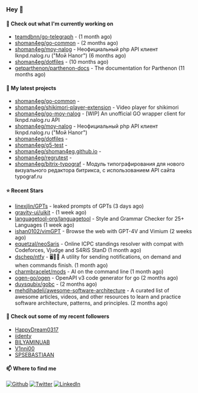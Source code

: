 ### Hey 👋

#### 👷 Check out what I'm currently working on

- [teamdbnn/go-telegraph](https://github.com/teamdbnn/go-telegraph) -  (1 month ago)
- [shoman4eg/go-common](https://github.com/shoman4eg/go-common) -  (2 months ago)
- [shoman4eg/moy-nalog](https://github.com/shoman4eg/moy-nalog) - Неофициальный php API клиент lknpd.nalog.ru (&#34;Мой Налог&#34;)  (6 months ago)
- [shoman4eg/dotfiles](https://github.com/shoman4eg/dotfiles) -  (10 months ago)
- [getparthenon/parthenon-docs](https://github.com/getparthenon/parthenon-docs) - The documentation for Parthenon (11 months ago)

#### 🌱 My latest projects

- [shoman4eg/go-common](https://github.com/shoman4eg/go-common) - 
- [shoman4eg/shikimori-player-extension](https://github.com/shoman4eg/shikimori-player-extension) - Video player for shikimori
- [shoman4eg/go-moy-nalog](https://github.com/shoman4eg/go-moy-nalog) - [WIP] An unofficial GO wrapper client for lknpd.nalog.ru API 
- [shoman4eg/moy-nalog](https://github.com/shoman4eg/moy-nalog) - Неофициальный php API клиент lknpd.nalog.ru (&#34;Мой Налог&#34;) 
- [shoman4eg/dotfiles](https://github.com/shoman4eg/dotfiles) - 
- [shoman4eg/g5-test](https://github.com/shoman4eg/g5-test) - 
- [shoman4eg/shoman4eg.github.io](https://github.com/shoman4eg/shoman4eg.github.io) - 
- [shoman4eg/regrutest](https://github.com/shoman4eg/regrutest) - 
- [shoman4eg/bitrix-typograf](https://github.com/shoman4eg/bitrix-typograf) - Модуль типографирования для нового визуального редактора битрикса, с использованием API сайта typograf.ru

#### ⭐ Recent Stars

- [linexjlin/GPTs](https://github.com/linexjlin/GPTs) - leaked prompts of GPTs (3 days ago)
- [gravity-ui/uikit](https://github.com/gravity-ui/uikit) -  (1 week ago)
- [languagetool-org/languagetool](https://github.com/languagetool-org/languagetool) - Style and Grammar Checker for 25&#43; Languages (1 week ago)
- [ishan0102/vimGPT](https://github.com/ishan0102/vimGPT) - Browse the web with GPT-4V and Vimium (2 weeks ago)
- [equetzal/neoSaris](https://github.com/equetzal/neoSaris) - Online ICPC standings resolver with compat with Codeforces, Vjudge and S4RiS StanD (1 month ago)
- [dschep/ntfy](https://github.com/dschep/ntfy) - 🖥️📱🔔 A utility for sending notifications, on demand and when commands finish. (1 month ago)
- [charmbracelet/mods](https://github.com/charmbracelet/mods) - AI on the command line (1 month ago)
- [ogen-go/ogen](https://github.com/ogen-go/ogen) - OpenAPI v3 code generator for go (2 months ago)
- [duysqubix/gobc](https://github.com/duysqubix/gobc) -  (2 months ago)
- [mehdihadeli/awesome-software-architecture](https://github.com/mehdihadeli/awesome-software-architecture) - A curated list of awesome articles, videos, and other resources to learn and practice software architecture, patterns, and principles. (2 months ago)

#### 👯 Check out some of my recent followers

- [HappyDream0317](https://github.com/HappyDream0317)
- [iidenty](https://github.com/iidenty)
- [BILYAMINUAB](https://github.com/BILYAMINUAB)
- [V1nni00](https://github.com/V1nni00)
- [SPSEBASTIAAN](https://github.com/SPSEBASTIAAN)


#### 📫 Where to find me
<p>
<a href="https://github.com/shoman4eg" target="_blank"><img alt="Github" src="https://img.shields.io/badge/GitHub-%2312100E.svg?&style=for-the-badge&logo=Github&logoColor=white" /></a>
<a href="https://twitter.com/shoman4eg" target="_blank"><img alt="Twitter" src="https://img.shields.io/badge/twitter-%231DA1F2.svg?&style=for-the-badge&logo=twitter&logoColor=white" /></a>
<a href="https://www.linkedin.com/in/artemdubinin/" target="_blank"><img alt="LinkedIn" src="https://img.shields.io/badge/linkedin-%230077B5.svg?&style=for-the-badge&logo=linkedin&logoColor=white" /></a>
</p>
